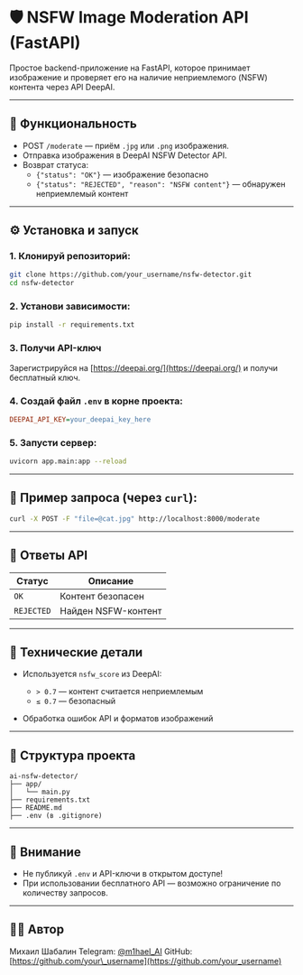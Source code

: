 # 🛡️ NSFW Image Moderation API (FastAPI)

Простое backend-приложение на FastAPI, которое принимает изображение и проверяет его на наличие неприемлемого (NSFW) контента через API DeepAI.

---

## 📌 Функциональность

- POST `/moderate` — приём `.jpg` или `.png` изображения.
- Отправка изображения в DeepAI NSFW Detector API.
- Возврат статуса:
  - `{"status": "OK"}` — изображение безопасно
  - `{"status": "REJECTED", "reason": "NSFW content"}` — обнаружен неприемлемый контент

---

## ⚙️ Установка и запуск

### 1. Клонируй репозиторий:

```bash
git clone https://github.com/your_username/nsfw-detector.git
cd nsfw-detector
````

### 2. Установи зависимости:

```bash
pip install -r requirements.txt
```

### 3. Получи API-ключ

Зарегистрируйся на [https://deepai.org/](https://deepai.org/) и получи бесплатный ключ.

### 4. Создай файл `.env` в корне проекта:

```ini
DEEPAI_API_KEY=your_deepai_key_here
```

### 5. Запусти сервер:

```bash
uvicorn app.main:app --reload
```

---

## 🧪 Пример запроса (через `curl`):

```bash
curl -X POST -F "file=@cat.jpg" http://localhost:8000/moderate
```

---

## 📝 Ответы API

| Статус     | Описание            |
| ---------- | ------------------- |
| `OK`       | Контент безопасен   |
| `REJECTED` | Найден NSFW-контент |

---

## 🧠 Технические детали

* Используется `nsfw_score` из DeepAI:

  * `> 0.7` — контент считается неприемлемым
  * `≤ 0.7` — безопасный
* Обработка ошибок API и форматов изображений

---

## 📂 Структура проекта

```
ai-nsfw-detector/
├── app/
│   └── main.py
├── requirements.txt
├── README.md
├── .env (в .gitignore)
```

---

## 🛑 Внимание

* Не публикуй `.env` и API-ключи в открытом доступе!
* При использовании бесплатного API — возможно ограничение по количеству запросов.

---

## 🧑‍💻 Автор

Михаил Шабалин
Telegram: [@m1hael_AI](https://t.me/m1hael_AI)
GitHub: [https://github.com/your\_username](https://github.com/your_username)

